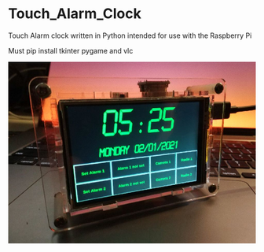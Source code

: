 # Touch_Alarm_Clock
Touch Alarm clock written in Python intended for use with the Raspberry Pi


Must pip install tkinter pygame and vlc


![Screenshot](clock.jpg)
